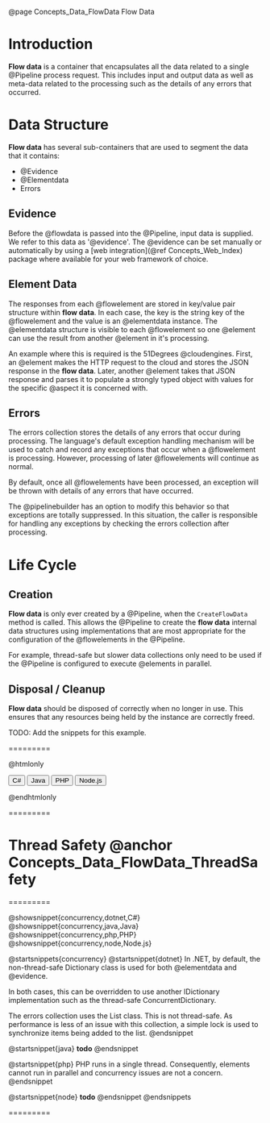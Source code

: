 @page Concepts_Data_FlowData Flow Data

# Introduction

**Flow data** is a container that encapsulates all the data related to a single @Pipeline process request.
This includes input and output data as well as meta-data related to the processing such as 
the details of any errors that occurred.

# Data Structure

**Flow data** has several sub-containers that are used to segment the data that it contains:
* @Evidence
* @Elementdata
* Errors

## Evidence

Before the @flowdata is passed into the @Pipeline, input data is supplied. We refer to this data as
'@evidence'.
The @evidence can be set manually or automatically by using a 
[web integration](@ref Concepts_Web_Index) package where available for your web framework of choice.

## Element Data

The responses from each @flowelement are stored in key/value pair structure within **flow data**.
In each case, the key is the string key of the @flowelement and the value is an @elementdata instance.
The @elementdata structure is visible to each @flowelement so one @element can use the result
from another @element in it's processing.

An example where this is required is the 51Degrees @cloudengines. First, an @element makes the
HTTP request to the cloud and stores the JSON response in the **flow data**. Later, another 
@element takes that JSON response and parses it to populate a strongly typed object with values
for the specific @aspect it is concerned with.

## Errors

The errors collection stores the details of any errors that occur during processing.
The language's default exception handling mechanism will be used to catch
and record any exceptions that occur when a @flowelement is processing. However, processing of 
later @flowelements will continue as normal.

By default, once all @flowelements have been processed, an exception will be thrown with details 
of any errors that have occurred.

The @pipelinebuilder has an option to modify this behavior so that exceptions are totally suppressed.
In this situation, the caller is responsible for handling any exceptions by checking the errors
collection after processing.


# Life Cycle

## Creation

**Flow data** is only ever created by a @Pipeline, when the ```CreateFlowData``` method is called.
This allows the @Pipeline to create the **flow data** internal data structures using implementations
that are most appropriate for the configuration of the @flowelements in the @Pipeline.

For example, thread-safe but slower data collections only need to be used if the @Pipeline
is configured to execute @elements in parallel.

## Disposal / Cleanup

**Flow data** should be disposed of correctly when no longer in use. This ensures that any 
resources being held by the instance are correctly freed.

TODO: Add the snippets for this example.

=========

@htmlonly

<button class="b-btn b-btn--secondary disposalBtn" onclick="grabSnippet(this, 'pipeline-dotnet', '_snippets.html', 'dispose-flowdata-cs', 'disposalBtn', 'disposal-eg')">C#</button>
<button class="b-btn b-btn--secondary disposalBtn" onclick="grabSnippet(this, 'pipeline-java', '_snippets.html', 'dispose-flowdata-java', 'disposalBtn', 'disposal-eg')">Java</button>
<button class="b-btn b-btn--secondary disposalBtn" onclick="grabSnippet(this, 'pipeline-php', '_snippets.html', 'dispose-flowdata-php', 'disposalBtn', 'disposal-eg')">PHP</button>
<button class="b-btn b-btn--secondary disposalBtn" onclick="grabSnippet(this, 'pipeline-node', '_snippets.html', 'dispose-flowdata-node', 'disposalBtn', 'disposal-eg')">Node.js</button>
<div id="disposal-eg"></div>

@endhtmlonly

=========

# Thread Safety @anchor Concepts_Data_FlowData_ThreadSafety


=========

@showsnippet{concurrency,dotnet,C#}
@showsnippet{concurrency,java,Java}
@showsnippet{concurrency,php,PHP}
@showsnippet{concurrency,node,Node.js}

@startsnippets{concurrency}
@startsnippet{dotnet}
In .NET, by default, the non-thread-safe Dictionary class is used for both @elementdata and @evidence.

In both cases, this can be overridden to use another IDictionary implementation such as the thread-safe ConcurrentDictionary.

The errors collection uses the List class. This is not thread-safe. As performance is less of an issue with this collection, a simple lock is used to synchronize items being added to the list.
@endsnippet

@startsnippet{java}
**todo**
@endsnippet

@startsnippet{php}
PHP runs in a single thread. Consequently, elements cannot run in parallel and 
concurrency issues are not a concern.
@endsnippet

@startsnippet{node}
**todo**
@endsnippet
@endsnippets

=========
